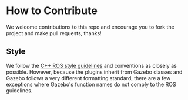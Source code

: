 # How to Contribute

We welcome contributions to this repo and encourage you to fork the project and make pull requests, thanks!

## Style 

We follow the [C++ ROS style guidelines](http://ros.org/wiki/CppStyleGuide) and 
conventions as closely as possible. However, because the plugins inherit from Gazebo 
classes and Gazebo follows a very different formatting standard, there are a few 
exceptions where Gazebo's function names do not comply to the ROS guidelines.
